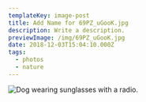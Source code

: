 ```yaml
---
templateKey: image-post
title: Add Name for 69PZ_uGooK.jpg
description: Write a description.
previewImage: /img/69PZ_uGooK.jpg
date: 2018-12-03T15:04:10.000Z
tags:
  - photos
  - nature
---
```

![Dog wearing sunglasses with a radio.](/img/69PZ_uGooK.jpg)
